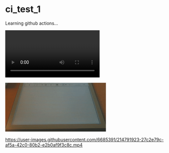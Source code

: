 # ci_test_1

Learning github actions...

![asd](video1.mp4)

![image](output.gif)


https://user-images.githubusercontent.com/6685391/214791923-27c2e79c-af5a-42c0-80b2-e2b0af9f3c8c.mp4

